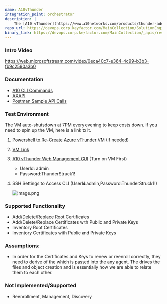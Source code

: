 ```yaml
---
name: A10vThunder
integration_point: orchestrator
description: | 
    The [A10 vThunder](https://www.a10networks.com/products/thunder-adc/) Orchestrator extension allows an organization to inventory and deploy certificates in any domain that the appliance services.  The Orchestrator deploys the appropriate files (.cer, .pem) within the defined directories and also performs and Inventory on the Items.
repo_url: https://devops.corp.keyfactor.com/MainCollection/SolutionEngineering/_git/anygateway-godaddy
binary_link: https://devops.corp.keyfactor.com/MainCollection/_apis/resources/Containers/21561?itemPath=Integration-AnyAgent-A10vThunder&$format=zip
---
```


### Intro Video
https://web.microsoftstream.com/video/0eca40c7-e364-4c99-b3b3-fb9c2590a3b0

### Documentation

- [A10 CLI Commands](/.attachments/A10Commands-06a0e42c-0002-4ee4-8715-150819df667c.pdf)
- [AXAPI](https://documentation.a10networks.com/ACOS/411x/411-P1/ACOS_4_1_1-P1/html/axapiv3/index.html) 
- [Postman Sample API Calls](https://app.getpostman.com/join-team?invite_code=07d8bd3cb44e42e10b5f1c298e07556a)


### Test Environment
The VM auto-shutsdown at 7PM every evening to keep costs down.  If you need to spin up the VM, here is a link to it.
1. [Powershell to Re-Create Azure vThunder VM](/.attachments/InstallVM2-ed903290-60a5-4054-8e3e-5f27b81bf9a3.ps1) (If needed)
2. [VM Link](https://portal.azure.com/#@csspkioutlook.onmicrosoft.com/resource/subscriptions/b3114ff1-bb92-45b6-9bd6-e4a1eed8c91e/resourceGroups/kVThunderA10/providers/Microsoft.Compute/virtualMachines/kVThunderA10/overview)
3. [A10 vThunder Web Management GUI](https://vthunder.eastus.cloudapp.azure.com:1113) (Turn on VM First)
   - UserId: admin
   - Password:ThunderStruck1!
4. SSH Settings to Access CLI (UserId:admin,Password:ThunderStruck1!)

   ![image.png](/.attachments/image-dedbf607-dd2d-435d-9460-b62b89187157.png)


### Supported Functionality
- Add/Delete/Replace Root Certificates
- Add/Delete/Replace Certificates with Public and Private Keys
- Inventory Root Certificates
- Inventory Certificates with Public and Private Keys

### Assumptions:
- In order for the Certificates and Keys to renew or reenroll correctly, they need to derive of the <alias> which is passed into the any agent.  The <alias> drives the files and object creation and is essentially how we are able to relate them to each other.

### Not Implemented/Supported
- Reenrollment, Management, Discovery

